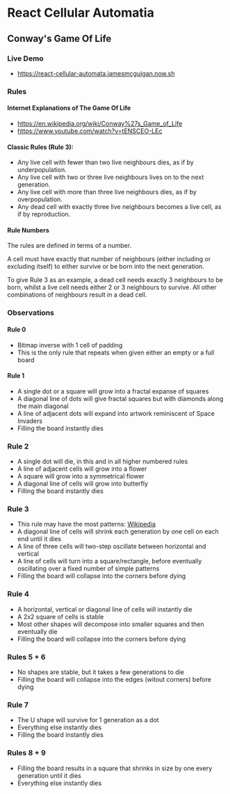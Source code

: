 # React Cellular Automatia

## Conway's Game Of Life

### Live Demo 
- https://react-cellular-automata.jamesmcguigan.now.sh


### Rules

#### Internet Explanations of The Game Of Life
- https://en.wikipedia.org/wiki/Conway%27s_Game_of_Life
- https://www.youtube.com/watch?v=tENSCEO-LEc

#### Classic Rules (Rule 3):
- Any live cell with fewer than two live neighbours dies, as if by underpopulation.
- Any live cell with two or three live neighbours lives on to the next generation.
- Any live cell with more than three live neighbours dies, as if by overpopulation.
- Any dead cell with exactly three live neighbours becomes a live cell, as if by reproduction.

#### Rule Numbers

The rules are defined in terms of a number.

A cell must have exactly that number of neighbours (either including or excluding itself) 
to either survive or be born into the next generation.

To give Rule 3 as an example, a dead cell needs exactly 3 neighbours to be born, 
whilst a live cell needs either 2 or 3 neighbours to survive. All other combinations 
of neighbours result in a dead cell.  


### Observations

#### Rule 0
- Bitmap inverse with 1 cell of padding
- This is the only rule that repeats when given either an empty or a full board 

#### Rule 1
- A single dot or a square will grow into a fractal expanse of squares
- A diagonal line of dots will give fractal squares but with diamonds along the main diagonal  
- A line of adjacent dots will expand into artwork reminiscent of Space Invaders
- Filling the board instantly dies

### Rule 2
- A single dot will die, in this and in all higher numbered rules
- A line of adjacent cells will grow into a flower
- A square will grow into a symmetrical flower
- A diagonal line of cells will grow into butterfly
- Filling the board instantly dies

### Rule 3
- This rule may have the most patterns: [Wikipedia](https://en.wikipedia.org/wiki/Conway%27s_Game_of_Life#Examples_of_patterns)    
- A diagonal line of cells will shrink each generation by one cell on each end until it dies
- A line of three cells will two-step oscillate between horizontal and vertical
- A line of cells will turn into a square/rectangle, before eventually oscillating over a fixed number of simple patterns
- Filling the board will collapse into the corners before dying

### Rule 4
- A horizontal, vertical or diagonal line of cells will instantly die
- A 2x2 square of cells is stable
- Most other shapes will decompose into smaller squares and then eventually die
- Filling the board will collapse into the corners before dying 

### Rules 5 + 6
- No shapes are stable, but it takes a few generations to die 
- Filling the board will collapse into the edges (witout corners) before dying

### Rule 7
- The U shape will survive for 1 generation as a dot
- Everything else instantly dies
- Filling the board instantly dies  

### Rules 8 + 9
- Filling the board results in a square that shrinks in size by one every generation until it dies
- Everything else instantly dies
